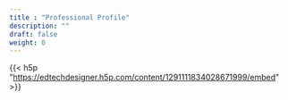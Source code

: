 ```yaml
---
title : "Professional Profile"
description: ""
draft: false
weight: 0
---
```

{{< h5p "https://edtechdesigner.h5p.com/content/1291111834028671999/embed" >}}
